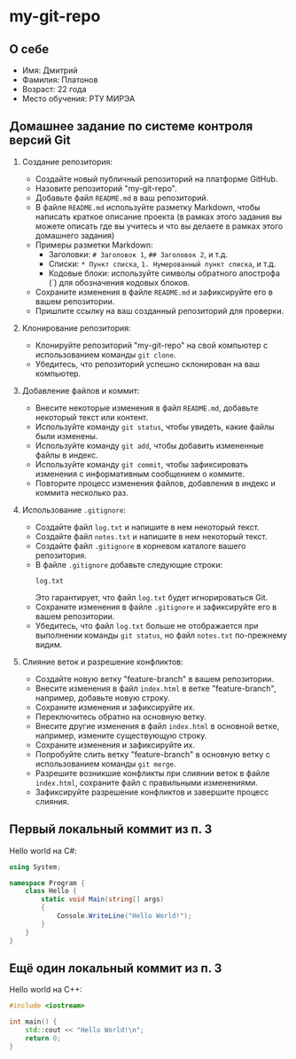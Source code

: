 # my-git-repo
## О себе
* Имя: Дмитрий
* Фамилия: Платонов
* Возраст: 22 года
* Место обучения: РТУ МИРЭА

## Домашнее задание по системе контроля версий Git
1. Создание репозитория:
   * Создайте новый публичный репозиторий на платформе GitHub.
   * Назовите репозиторий "my-git-repo".
   * Добавьте файл `README.md` в ваш репозиторий.
   * В файле `README.md` используйте разметку Markdown, чтобы написать краткое описание проекта (в рамках этого задания вы можете описать где вы учитесь и что вы делаете в рамках этого домашнего задания)
   * Примеры разметки Markdown:
     * Заголовки: `# Заголовок 1`, `## Заголовок 2`, и т.д.
     * Списки: `* Пункт списка`, `1. Нумерованный пункт списка`, и т.д.
     * Кодовые блоки: используйте символы обратного апострофа (`) для обозначения кодовых блоков.
   * Сохраните изменения в файле `README.md` и зафиксируйте его в вашем репозитории.
   * Пришлите ссылку на ваш созданный репозиторий для проверки.

2. Клонирование репозитория:
   * Клонируйте репозиторий "my-git-repo" на свой компьютер с использованием команды `git clone`.
   * Убедитесь, что репозиторий успешно склонирован на ваш компьютер.

3. Добавление файлов и коммит:
   * Внесите некоторые изменения в файл `README.md`, добавьте некоторый текст или контент.
   * Используйте команду `git status`, чтобы увидеть, какие файлы были изменены.
   * Используйте команду `git add`, чтобы добавить измененные файлы в индекс.
   * Используйте команду `git commit`, чтобы зафиксировать изменения с информативным сообщением о коммите.
   * Повторите процесс изменения файлов, добавления в индекс и коммита несколько раз.

4. Использование `.gitignore`:
   * Создайте файл `log.txt` и напишите в нем некоторый текст.
   * Создайте файл `notes.txt` и напишите в нем некоторый текст.
   * Создайте файл `.gitignore` в корневом каталоге вашего репозитория.
   * В файле `.gitignore` добавьте следующие строки:
     ```
     log.txt
     ```
     Это гарантирует, что файл `log.txt` будет игнорироваться Git.
   * Сохраните изменения в файле `.gitignore` и зафиксируйте его в вашем репозитории.
   * Убедитесь, что файл `log.txt` больше не отображается при выполнении команды `git status`, но файл `notes.txt` по-прежнему видим.

5. Слияние веток и разрешение конфликтов:
   * Создайте новую ветку "feature-branch" в вашем репозитории.
   * Внесите изменения в файл `index.html` в ветке "feature-branch", например, добавьте новую строку.
   * Сохраните изменения и зафиксируйте их.
   * Переключитесь обратно на основную ветку.
   * Внесите другие изменения в файл `index.html` в основной ветке, например, измените существующую строку.
   * Сохраните изменения и зафиксируйте их.
   * Попробуйте слить ветку "feature-branch" в основную ветку с использованием команды `git merge`.
   * Разрешите возникшие конфликты при слиянии веток в файле `index.html`, сохраните файл с правильными изменениями.
   * Зафиксируйте разрешение конфликтов и завершите процесс слияния.

## Первый локальный коммит из п. 3
Hello world на C#:
```csharp
using System;

namespace Program {
    class Hello {
        static void Main(string[] args)
        {
            Console.WriteLine("Hello World!");
        }
    }
}
```

## Ещё один локальный коммит из п. 3
Hello world на C++:
```cpp
#include <iostream>

int main() {
    std::cout << "Hello World!\n";
    return 0;
}
```